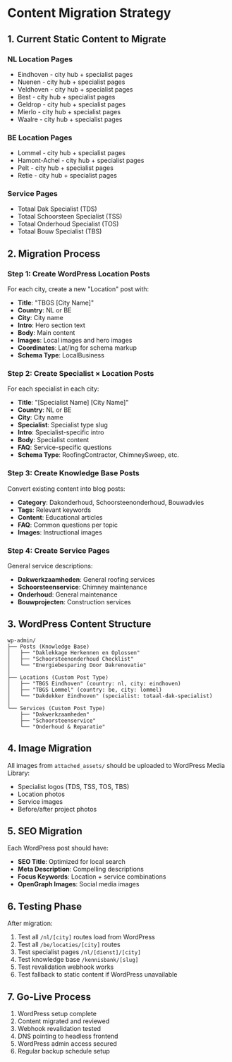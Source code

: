 # Content Migration Strategy

## 1. Current Static Content to Migrate

### NL Location Pages
- Eindhoven - city hub + specialist pages
- Nuenen - city hub + specialist pages  
- Veldhoven - city hub + specialist pages
- Best - city hub + specialist pages
- Geldrop - city hub + specialist pages
- Mierlo - city hub + specialist pages
- Waalre - city hub + specialist pages

### BE Location Pages  
- Lommel - city hub + specialist pages
- Hamont-Achel - city hub + specialist pages
- Pelt - city hub + specialist pages
- Retie - city hub + specialist pages

### Service Pages
- Totaal Dak Specialist (TDS)
- Totaal Schoorsteen Specialist (TSS) 
- Totaal Onderhoud Specialist (TOS)
- Totaal Bouw Specialist (TBS)

## 2. Migration Process

### Step 1: Create WordPress Location Posts
For each city, create a new "Location" post with:
- **Title**: "TBGS [City Name]"
- **Country**: NL or BE
- **City**: City name
- **Intro**: Hero section text
- **Body**: Main content
- **Images**: Local images and hero images
- **Coordinates**: Lat/lng for schema markup
- **Schema Type**: LocalBusiness

### Step 2: Create Specialist × Location Posts  
For each specialist in each city:
- **Title**: "[Specialist Name] [City Name]"
- **Country**: NL or BE
- **City**: City name
- **Specialist**: Specialist type slug
- **Intro**: Specialist-specific intro
- **Body**: Specialist content
- **FAQ**: Service-specific questions
- **Schema Type**: RoofingContractor, ChimneySweep, etc.

### Step 3: Create Knowledge Base Posts
Convert existing content into blog posts:
- **Category**: Dakonderhoud, Schoorsteenonderhoud, Bouwadvies
- **Tags**: Relevant keywords
- **Content**: Educational articles
- **FAQ**: Common questions per topic
- **Images**: Instructional images

### Step 4: Create Service Pages
General service descriptions:
- **Dakwerkzaamheden**: General roofing services
- **Schoorsteenservice**: Chimney maintenance
- **Onderhoud**: General maintenance  
- **Bouwprojecten**: Construction services

## 3. WordPress Content Structure

```
wp-admin/
├── Posts (Knowledge Base)
│   ├── "Daklekkage Herkennen en Oplossen"
│   ├── "Schoorsteenonderhoud Checklist"
│   └── "Energiebesparing Door Dakrenovatie"
│
├── Locations (Custom Post Type)
│   ├── "TBGS Eindhoven" (country: nl, city: eindhoven)
│   ├── "TBGS Lommel" (country: be, city: lommel)
│   └── "Dakdekker Eindhoven" (specialist: totaal-dak-specialist)
│
└── Services (Custom Post Type)
    ├── "Dakwerkzaamheden"
    ├── "Schoorsteenservice" 
    └── "Onderhoud & Reparatie"
```

## 4. Image Migration

All images from `attached_assets/` should be uploaded to WordPress Media Library:
- Specialist logos (TDS, TSS, TOS, TBS)
- Location photos
- Service images
- Before/after project photos

## 5. SEO Migration

Each WordPress post should have:
- **SEO Title**: Optimized for local search
- **Meta Description**: Compelling descriptions
- **Focus Keywords**: Location + service combinations
- **OpenGraph Images**: Social media images

## 6. Testing Phase

After migration:
1. Test all `/nl/[city]` routes load from WordPress
2. Test all `/be/locaties/[city]` routes
3. Test specialist pages `/nl/[dienst]/[city]` 
4. Test knowledge base `/kennisbank/[slug]`
5. Test revalidation webhook works
6. Test fallback to static content if WordPress unavailable

## 7. Go-Live Process

1. WordPress setup complete
2. Content migrated and reviewed
3. Webhook revalidation tested
4. DNS pointing to headless frontend
5. WordPress admin access secured
6. Regular backup schedule setup